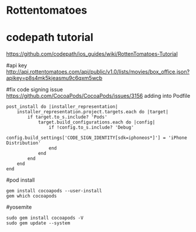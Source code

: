 # Rottentomatoes
# codepath tutorial
https://github.com/codepath/ios_guides/wiki/RottenTomatoes-Tutorial

#api key
http://api.rottentomatoes.com/api/public/v1.0/lists/movies/box_office.json?apikey=p8s4mk5kjeasmu9c6qxm5wcb

#fix code signing issue
https://github.com/CocoaPods/CocoaPods/issues/3156
adding into Podfile
```
post_install do |installer_representation|
    installer_representation.project.targets.each do |target|
        if target.to_s.include? 'Pods'
            target.build_configurations.each do |config|
                if !config.to_s.include? 'Debug'
                    config.build_settings['CODE_SIGN_IDENTITY[sdk=iphoneos*]'] = 'iPhone Distribution'
                end
            end
        end
    end
end
```

#pod install
```
gem install cocoapods --user-install
gem which cocoapods
```
#yosemite
```
sudo gem install cocoapods -V
sudo gem update --system 
```
